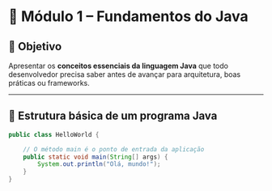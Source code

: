 # 📘 Módulo 1 – Fundamentos do Java

## 🎯 Objetivo

Apresentar os **conceitos essenciais da linguagem Java** que todo desenvolvedor precisa saber antes de avançar para arquitetura, boas práticas ou frameworks.

---

## 🧱 Estrutura básica de um programa Java

```java
public class HelloWorld {

    // O método main é o ponto de entrada da aplicação
    public static void main(String[] args) {
        System.out.println("Olá, mundo!");
    }
}
